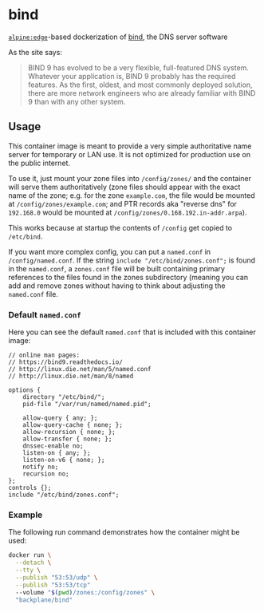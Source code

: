 # bind

[`alpine:edge`](https://hub.docker.com/_/alpine/)-based dockerization of [bind](https://www.isc.org/bind/), the DNS server software

As the site says:

> BIND 9 has evolved to be a very flexible, full-featured DNS system. Whatever your application is, BIND 9 probably has the required features. As the first, oldest, and most commonly deployed solution, there are more network engineers who are already familiar with BIND 9 than with any other system.

## Usage

This container image is meant to provide a very simple authoritative name server for temporary or LAN use. It is not optimized for production use on the public internet.

To use it, just mount your zone files into `/config/zones/` and the container will serve them authoritatively (zone files should appear with the exact name of the zone; e.g. for the zone `example.com`, the file would be mounted at `/config/zones/example.com`; and PTR records aka "reverse dns" for `192.168.0` would be mounted at `/config/zones/0.168.192.in-addr.arpa`).

This works because at startup the contents of `/config` get copied to `/etc/bind`.

If you want more complex config, you can put a `named.conf` in `/config/named.conf`. If the string `include "/etc/bind/zones.conf";` is found in the `named.conf`, a `zones.conf` file will be built containing primary references to the files found in the zones subdirectory (meaning you can add and remove zones without having to think about adjusting the `named.conf` file.

### Default `named.conf`

Here you can see the default `named.conf` that is included with this container image:

```
// online man pages:
// https://bind9.readthedocs.io/
// http://linux.die.net/man/5/named.conf
// http://linux.die.net/man/8/named

options {
    directory "/etc/bind/";
    pid-file "/var/run/named/named.pid";

    allow-query { any; };
    allow-query-cache { none; };
    allow-recursion { none; };
    allow-transfer { none; };
    dnssec-enable no;
    listen-on { any; };
    listen-on-v6 { none; };
    notify no;
    recursion no;
};
controls {};
include "/etc/bind/zones.conf";
```

### Example

The following run command demonstrates how the container might be used:

```sh
docker run \
  --detach \
  --tty \
  --publish "53:53/udp" \
  --publish "53:53/tcp"
  --volume "$(pwd)/zones:/config/zones" \
  "backplane/bind"
```